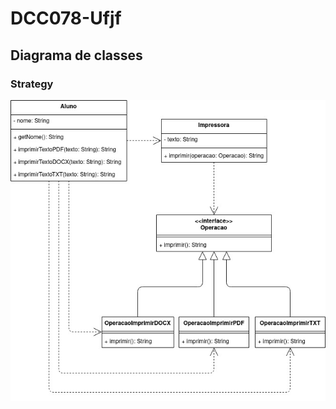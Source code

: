 # DCC078-Ufjf

## Diagrama de classes

### Strategy

<p align="center">
  <img src="./Diagrama/Strategy.jpg" style="width: 700px" alt="Strategy">
</p>